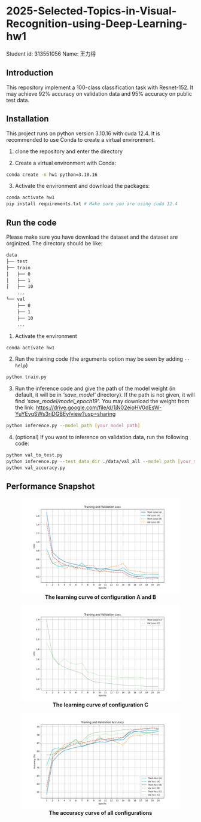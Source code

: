 # 2025-Selected-Topics-in-Visual-Recognition-using-Deep-Learning-hw1
Student id: 313551056
Name: 王力得

## Introduction
This repository implement a 100-class classification task with Resnet-152. It may achieve 92% accuracy on validation data and 95% accuracy on public test data.
## Installation
This project runs on python version 3.10.16 with cuda 12.4. It is recommended to use Conda to create a virtual environment.

1. clone the repository and enter the directory

2. Create a virtual environment with Conda:

```bash
conda create -n hw1 python=3.10.16
```

3. Activate the environment and download the packages:

```bash
conda activate hw1
pip install requirements.txt # Make sure you are using cuda 12.4
```

## Run the code
Please make sure you have download the dataset and the dataset are orginized. The directory should be like:
```bash
data
├── test
├── train
│   ├── 0
│   ├── 1
│   ├── 10
    ...
└── val
    ├── 0
    ├── 1
    ├── 10
    ...
```
1. Activate the environment

```bash
conda activate hw1
```

2. Run the training code (the arguments option may be seen by adding ```--help```)

```bash
python train.py
```

3. Run the inference code and give the path of the model weight (in default, it will be in *'save_model'* directory). If the path is not given, it will find *'save_model/model_epoch19'*. You may download the weight from the link: https://drive.google.com/file/d/1jN02eioHV0dEsW-YuYEvqSWs3rjDGBEy/view?usp=sharing

```bash
python inference.py --model_path [your_model_path]
```

4. (optional) If you want to inference on validation data, run the following code:

```bash
python val_to_test.py
python inference.py --test_data_dir ./data/val_all --model_path [your_model_path] --validation
python val_accuracy.py
```

## Performance Snapshot 
<figure style="text-align: center;">
  <img src="images/learn_curve_AB.png" width="500">
  <figcaption><b>The learning curve of configuration A and B</b></figcaption>
</figure>

<figure style="text-align: center;">
  <img src="images/learn_curve_C.png" width="500">
  <figcaption><b>The learning curve of configuration C</b></figcaption>
</figure>

<figure style="text-align: center;">
  <img src="images/accuracy_curve.png" width="500">
  <figcaption><b>The accuracy curve of all configurations</b></figcaption>
</figure>